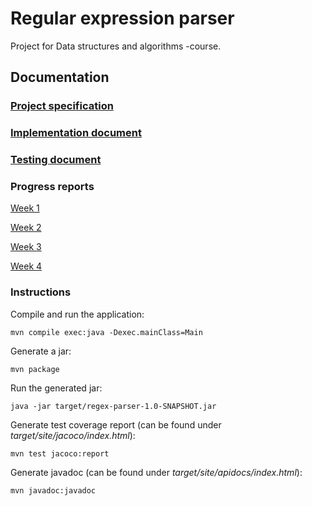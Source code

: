 # Regular expression parser

Project for Data structures and algorithms -course.

## Documentation

### [Project specification](documentation/project-specification.md)
### [Implementation document](documentation/implementation.md)
### [Testing document](documentation/testing.md)

### Progress reports

[Week 1](documentation/report-week-1.md)

[Week 2](documentation/report-week-2.md)

[Week 3](documentation/report-week-3.md)

[Week 4](documentation/report-week-4.md)

### Instructions

Compile and run the application:
```
mvn compile exec:java -Dexec.mainClass=Main
```

Generate a jar: 
```
mvn package
```

Run the generated jar:
```
java -jar target/regex-parser-1.0-SNAPSHOT.jar
```

Generate test coverage report (can be found under _target/site/jacoco/index.html_):
```
mvn test jacoco:report
```

Generate javadoc (can be found under _target/site/apidocs/index.html_):
```
mvn javadoc:javadoc
```
